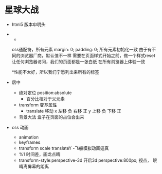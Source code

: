 # 星球大战

- <!DOCTYPE html>
  html5 版本申明头
  <html lang="en">
- *
  css通配符，所有元素
  margin: 0;    padding: 0; 所有元素初始化一致
  由于有不同的浏览器厂商，默认值不一样
  需要在页面样式开始之前，做一个样式reset 让任何浏览器访问，我们的页面都是一张白纸
  在所有浏览器上体验一致

  *性能不太好，所以我们宁愿列出来所有的标签
- 居中 
  - 绝对定位 position:absolute
    - 百分比相对于父元素
  - transform  变基属性
    - translate 移动
      x 左移 负  右移 正
      y 上移 负  下移 正
  - 背景大法
    盒子在页面的占位会出来

- css 动画
  - animation
  - keyframes
  - transform scale translateY
  -飞船模拟动画逼真
  - %1 时间差，画龙点睛
  - transform-style:perspective-3d  开启3d
    perspective:800px; 视点， 眼睛离屏幕的距离